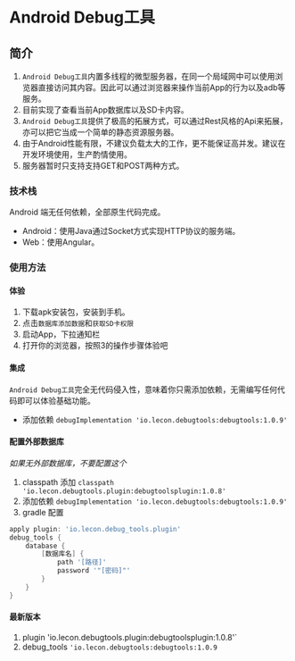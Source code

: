 # Android Debug工具

## 简介
1. `Android Debug工具`内置多线程的微型服务器，在同一个局域网中可以使用浏览器直接访问其内容。因此可以通过浏览器来操作当前App的行为以及adb等服务。
2. 目前实现了查看当前App数据库以及SD卡内容。
3. `Android Debug工具`提供了极高的拓展方式，可以通过Rest风格的Api来拓展，亦可以把它当成一个简单的静态资源服务器。
4. 由于Android性能有限，不建议负载太大的工作，更不能保证高并发。建议在开发环境使用，生产酌情使用。
5. 服务器暂时只支持支持GET和POST两种方式。

### 技术栈
Android 端无任何依赖，全部原生代码完成。
- Android：使用Java通过Socket方式实现HTTP协议的服务端。
- Web：使用Angular。

### 使用方法
#### 体验
1. 下载apk安装包，安装到手机。
2. 点击`数据库添加数据`和`获取SD卡权限`
3. 启动App，下拉通知栏
4. 打开你的浏览器，按照3的操作步骤体验吧

#### 集成
`Android Debug工具`完全无代码侵入性，意味着你只需添加依赖，无需编写任何代码即可以体验基础功能。
- 添加依赖 `debugImplementation 'io.lecon.debugtools:debugtools:1.0.9'`

#### 配置外部数据库
*如果无外部数据库，不要配置这个*
1. classpath 添加 `classpath 'io.lecon.debugtools.plugin:debugtoolsplugin:1.0.8'`
2. 添加依赖 `debugImplementation 'io.lecon.debugtools:debugtools:1.0.9'`
3. gradle 配置
``` groovy
apply plugin: 'io.lecon.debug_tools.plugin'
debug_tools {
    database {
        [数据库名] {
            path '[路径]'
            password '"[密码]"'
        }
    }
}
```

#### 最新版本
1. plugin 'io.lecon.debugtools.plugin:debugtoolsplugin:1.0.8'`
2. debug_tools `'io.lecon.debugtools:debugtools:1.0.9`
